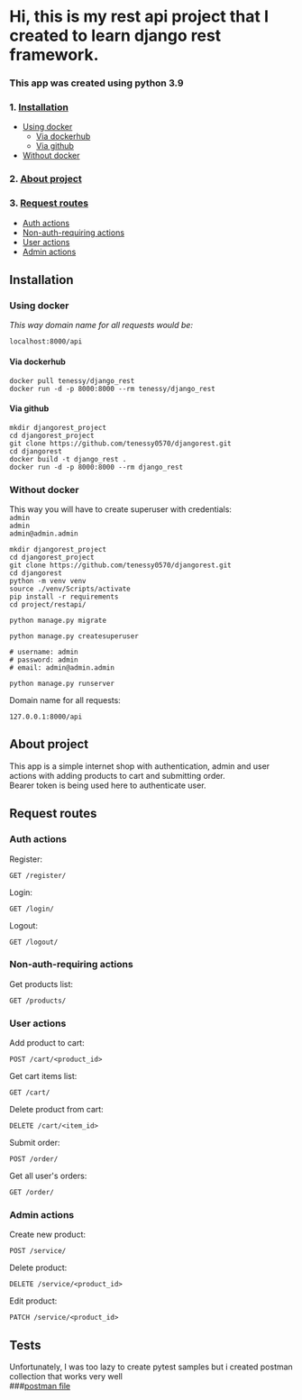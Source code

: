 # Hi, this is my rest api project that I created to learn django rest framework.
<h3>This app was created using python 3.9 <br></h3>

### 1. [Installation](#Installation)
+ [Using docker](#using-docker)
  - [Via dockerhub](#via-dockerhub)
  - [Via github](#via-github)
+ [Without docker](#without-docker)
### 2. [About project](#about-project)
### 3. [Request routes](#request-routes)
+ [Auth actions](#auth-actions)
+ [Non-auth-requiring actions](#non-auth-requiring-actions)
+ [User actions](#user-actions)
+ [Admin actions](#admin-actions)

## Installation
### Using docker
*This way domain name for all requests would be:*<br>
```shell
localhost:8000/api
```
#### Via dockerhub
```shell
docker pull tenessy/django_rest
docker run -d -p 8000:8000 --rm tenessy/django_rest
```
#### Via github
```shell
mkdir djangorest_project
cd djangorest_project
git clone https://github.com/tenessy0570/djangorest.git
cd djangorest
docker build -t django_rest .
docker run -d -p 8000:8000 --rm django_rest
```
### Without docker
This way you will have to create superuser with credentials: <br>
```admin``` <br>
```admin``` <br>
```admin@admin.admin```

```shell
mkdir djangorest_project
cd djangorest_project
git clone https://github.com/tenessy0570/djangorest.git
cd djangorest
python -m venv venv
source ./venv/Scripts/activate
pip install -r requirements
cd project/restapi/

python manage.py migrate

python manage.py createsuperuser

# username: admin
# password: admin
# email: admin@admin.admin

python manage.py runserver
```
Domain name for all requests: <br>
```
127.0.0.1:8000/api
```
## About project
This app is a simple internet shop with authentication, 
admin and user actions with 
adding products to cart and submitting order. <br>
Bearer token is being used here to authenticate user.

## Request routes
### Auth actions
Register:
```ignorelang
GET /register/
```
Login:
```ignorelang
GET /login/
```
Logout:
```ignorelang
GET /logout/
```
### Non-auth-requiring actions
Get products list:
```ignorelang
GET /products/
```
### User actions
Add product to cart:
```ignorelang
POST /cart/<product_id>
```
Get cart items list:
```ignorelang
GET /cart/
```
Delete product from cart:
```ignorelang
DELETE /cart/<item_id>
```
Submit order:
```ignorelang
POST /order/
```
Get all user's orders:
```ignorelang
GET /order/
```
### Admin actions
Create new product:
```ignorelang
POST /service/
```
Delete product:
```ignorelang
DELETE /service/<product_id>
```
Edit product:
```ignorelang
PATCH /service/<product_id>
```
## Tests
Unfortunately, I was too lazy to create pytest samples but i created postman collection that works very well <br>
###[postman file](postman_collection.json)